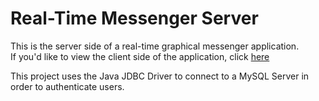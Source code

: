 # Real-Time Messenger Server

This is the server side of a real-time graphical messenger application.  
If you'd like to view the client side of the application, click [here](https://github.com/JacobSletten/MessengerClient)

This project uses the Java JDBC Driver to connect to a MySQL Server in order to authenticate users.
